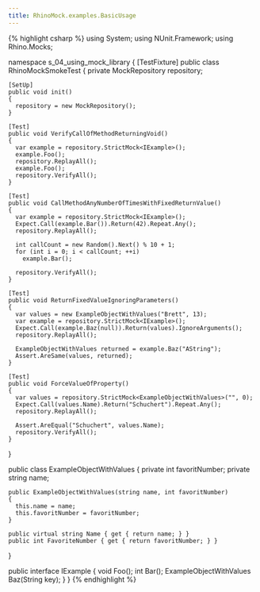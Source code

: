 ```yaml
---
title: RhinoMock.examples.BasicUsage
---
```

{% highlight csharp %}
using System;
using NUnit.Framework;
using Rhino.Mocks;

namespace s_04_using_mock_library
{
  [TestFixture]
  public class RhinoMockSmokeTest
  {
    private MockRepository repository;

    [SetUp]
    public void init()
    {
      repository = new MockRepository();
    }

    [Test]
    public void VerifyCallOfMethodReturningVoid()
    {
      var example = repository.StrictMock<IExample>();
      example.Foo();
      repository.ReplayAll();
      example.Foo();
      repository.VerifyAll();
    }

    [Test]
    public void CallMethodAnyNumberOfTimesWithFixedReturnValue()
    {
      var example = repository.StrictMock<IExample>();
      Expect.Call(example.Bar()).Return(42).Repeat.Any();
      repository.ReplayAll();

      int callCount = new Random().Next() % 10 + 1;
      for (int i = 0; i < callCount; ++i)
        example.Bar();

      repository.VerifyAll();
    }

    [Test]
    public void ReturnFixedValueIgnoringParameters()
    {
      var values = new ExampleObjectWithValues("Brett", 13);
      var example = repository.StrictMock<IExample>();
      Expect.Call(example.Baz(null)).Return(values).IgnoreArguments();
      repository.ReplayAll();

      ExampleObjectWithValues returned = example.Baz("AString");
      Assert.AreSame(values, returned);
    }

    [Test]
    public void ForceValueOfProperty()
    {
      var values = repository.StrictMock<ExampleObjectWithValues>("", 0);
      Expect.Call(values.Name).Return("Schuchert").Repeat.Any();
      repository.ReplayAll();

      Assert.AreEqual("Schuchert", values.Name);
      repository.VerifyAll();
    }
  }

  public class ExampleObjectWithValues
  {
    private int favoritNumber;
    private string name;

    public ExampleObjectWithValues(string name, int favoritNumber)
    {
      this.name = name;
      this.favoritNumber = favoritNumber;
    }

    public virtual string Name { get { return name; } }
    public int FavoriteNumber { get { return favoritNumber; } }
  }

  public interface IExample
  {
    void Foo();
    int Bar();
    ExampleObjectWithValues Baz(String key);
  }
}
{% endhighlight %}
 
